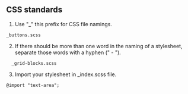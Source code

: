 ## CSS standards

1. Use "_" this prefix for CSS file namings.

  ```
  _buttons.scss
  ```

2. If there should be more than one word in the naming of a stylesheet, separate those words with a hyphen (" - ").

  ```
    _grid-blocks.scss
  ```

3. Import your stylesheet in _index.scss file.

  ```
  @import "text-area";
  ```
